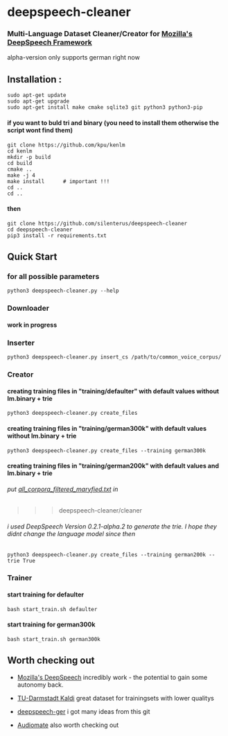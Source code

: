 # deepspeech-cleaner

### Multi-Language Dataset Cleaner/Creator for [Mozilla's DeepSpeech Framework ](https://github.com/mozilla/DeepSpeech/) 
alpha-version
only supports german right now

#### 

## Installation :
```
sudo apt-get update 
sudo apt-get upgrade
sudo apt-get install make cmake sqlite3 git python3 python3-pip 
```



 
#### if you want to buld tri and binary (you need to install them otherwise the script wont find them)
```
git clone https://github.com/kpu/kenlm
cd kenlm
mkdir -p build
cd build
cmake ..
make -j 4
make install      # important !!!
cd ..
cd ..

```

#### then
```
git clone https://github.com/silenterus/deepspeech-cleaner
cd deepspeech-cleaner
pip3 install -r requirements.txt
```


## Quick Start


### for all possible parameters
```
python3 deepspeech-cleaner.py --help

```


### Downloader

#### work in progress




### Inserter
```
python3 deepspeech-cleaner.py insert_cs /path/to/common_voice_corpus/

```




### Creator



#### creating training files in "training/defaulter" with default values without lm.binary + trie
```
python3 deepspeech-cleaner.py create_files

```
#### creating training files in "training/german300k" with default values without lm.binary + trie
```
python3 deepspeech-cleaner.py create_files --training german300k
```

#### creating training files in "training/german200k" with default values and lm.binary + trie
###### put [all_corpora_filtered_maryfied.txt](http://ltdata1.informatik.uni-hamburg.de/kaldi_tuda_de/German_sentences_8mil_filtered_maryfied.txt.gz) in 
>>> deepspeech-cleaner/cleaner 
###### i used DeepSpeech Version 0.2.1-alpha.2 to generate the trie. I hope they didnt change the language model since then
```
python3 deepspeech-cleaner.py create_files --training german200k --trie True
```

### Trainer


#### start training for defaulter
```
bash start_train.sh defaulter
```

#### start training for german300k
```
bash start_train.sh german300k
```




## Worth checking out


  * [Mozilla's DeepSpeech](https://github.com/mozilla/DeepSpeech/)
    incredibly work - the potential to gain some autonomy back.


  * [TU-Darmstadt Kaldi](https://github.com/uhh-lt/kaldi-tuda-de)
    great dataset for trainingsets with lower qualitys 


  * [deepspeech-ger](https://github.com/ynop/deepspeech-german)
    i got many ideas from this git


  * [Audiomate](https://github.com/ynop/audiomate)
    also worth checking out



